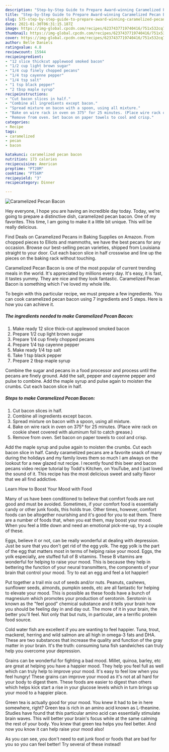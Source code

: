 ```yaml
---
description: "Step-by-Step Guide to Prepare Award-winning Caramelized Pecan Bacon"
title: "Step-by-Step Guide to Prepare Award-winning Caramelized Pecan Bacon"
slug: 575-step-by-step-guide-to-prepare-award-winning-caramelized-pecan-bacon
date: 2021-01-30T06:31:15.187Z
image: https://img-global.cpcdn.com/recipes/6237437719740416/751x532cq70/caramelized-pecan-bacon-recipe-main-photo.jpg
thumbnail: https://img-global.cpcdn.com/recipes/6237437719740416/751x532cq70/caramelized-pecan-bacon-recipe-main-photo.jpg
cover: https://img-global.cpcdn.com/recipes/6237437719740416/751x532cq70/caramelized-pecan-bacon-recipe-main-photo.jpg
author: Belle Daniels
ratingvalue: 4.8
reviewcount: 15944
recipeingredient:
- "12 slice thickcut applewood smoked bacon"
- "1/2 cup light brown sugar"
- "1/4 cup finely chopped pecans"
- "1/4 tsp cayenne pepper"
- "1/4 tsp salt"
- "1 tsp black pepper"
- "2 tbsp maple syrup"
recipeinstructions:
- "Cut bacon slices in half."
- "Combine all ingredients except bacon."
- "Spread mixture on bacon with a spoon, using all mixture."
- "Bake on wire rack in oven on 375° for 25 minutes. (Place wire rack on cookie sheet covered with aluminum foil to catch grease.)"
- "Remove from oven. Set bacon on paper towels to cool and crisp."
categories:
- Recipe
tags:
- caramelized
- pecan
- bacon

katakunci: caramelized pecan bacon 
nutrition: 173 calories
recipecuisine: American
preptime: "PT20M"
cooktime: "PT56M"
recipeyield: "3"
recipecategory: Dinner

---
```



![Caramelized Pecan Bacon](https://img-global.cpcdn.com/recipes/6237437719740416/751x532cq70/caramelized-pecan-bacon-recipe-main-photo.jpg)

Hey everyone, I hope you are having an incredible day today. Today, we're going to prepare a distinctive dish, caramelized pecan bacon. One of my favorites. This time, I am going to make it a little bit unique. This will be really delicious.

Find Deals on Caramelized Pecans in Baking Supplies on Amazon. From chopped pieces to Elliots and mammoths, we have the best pecans for any occasion. Browse our best-selling pecan varieties, shipped from Louisiana straight to your door. Cut each bacon slice in half crosswise and line up the pieces on the baking rack without touching.

Caramelized Pecan Bacon is one of the most popular of current trending meals in the world. It's appreciated by millions every day. It's easy, it is fast, it tastes yummy. They are nice and they look fantastic. Caramelized Pecan Bacon is something which I've loved my whole life.


To begin with this particular recipe, we must prepare a few ingredients. You can cook caramelized pecan bacon using 7 ingredients and 5 steps. Here is how you can achieve it.

<!--inarticleads1-->

##### The ingredients needed to make Caramelized Pecan Bacon:

1. Make ready 12 slice thick-cut applewood smoked bacon
1. Prepare 1/2 cup light brown sugar
1. Prepare 1/4 cup finely chopped pecans
1. Prepare 1/4 tsp cayenne pepper
1. Make ready 1/4 tsp salt
1. Take 1 tsp black pepper
1. Prepare 2 tbsp maple syrup


Combine the sugar and pecans in a food processor and process until the pecans are finely ground. Add the salt, pepper and cayenne pepper and pulse to combine. Add the maple syrup and pulse again to moisten the crumbs. Cut each bacon slice in half. 

<!--inarticleads2-->

##### Steps to make Caramelized Pecan Bacon:

1. Cut bacon slices in half.
1. Combine all ingredients except bacon.
1. Spread mixture on bacon with a spoon, using all mixture.
1. Bake on wire rack in oven on 375° for 25 minutes. (Place wire rack on cookie sheet covered with aluminum foil to catch grease.)
1. Remove from oven. Set bacon on paper towels to cool and crisp.


Add the maple syrup and pulse again to moisten the crumbs. Cut each bacon slice in half. Candy caramelized pecans are a favorite snack of many during the holidays and my family loves them so much I am always on the lookout for a new glazed nut recipe. I recently found this beer and bacon pecans video recipe tutorial by Todd&#39;s Kitchen, on YouTube, and I just loved the sound of it. This recipe has the most delicious sweet and salty flavor that we all find addictive. 

Learn How to Boost Your Mood with Food


Many of us have been conditioned to believe that comfort foods are not good and must be avoided. Sometimes, if your comfort food is essentially candy or other junk foods, this holds true. Other times, however, comfort foods can be altogether nourishing and it's good for you to eat them. There are a number of foods that, when you eat them, may boost your mood. When you feel a little down and need an emotional pick-me-up, try a couple of these.

Eggs, believe it or not, can be really wonderful at dealing with depression. Just be sure that you don't get rid of the egg yolk. The egg yolk is the part of the egg that matters most in terms of helping raise your mood. Eggs, the yolk especially, are stuffed full of B vitamins. These B vitamins are wonderful for helping to raise your mood. This is because they help in bettering the function of your neural transmitters, the components of your brain that control your mood. Try to eat an egg and feel a lot happier!

Put together a trail mix out of seeds and/or nuts. Peanuts, cashews, sunflower seeds, almonds, pumpkin seeds, etc are all fantastic for helping to elevate your mood. This is possible as these foods have a bunch of magnesium which promotes your production of serotonin. Serotonin is known as the "feel good" chemical substance and it tells your brain how you should be feeling day in and day out. The more of it in your brain, the better you'll feel. Not only that but nuts, in particular, are a terrific protein food source.

Cold water fish are excellent if you are wanting to feel happier. Tuna, trout, mackerel, herring and wild salmon are all high in omega-3 fats and DHA. These are two substances that increase the quality and function of the gray matter in your brain. It's the truth: consuming tuna fish sandwiches can truly help you overcome your depression. 

Grains can be wonderful for fighting a bad mood. Millet, quinoa, barley, etc are great at helping you have a happier mood. They help you feel full as well which can truly help to improve your mood. It's easy to feel low when you feel hungry! These grains can improve your mood as it's not at all hard for your body to digest them. These foods are easier to digest than others which helps kick start a rise in your glucose levels which in turn brings up your mood to a happier place.

Green tea is actually good for your mood. You knew it had to be in here somewhere, right? Green tea is rich in an amino acid known as L-theanine. Studies have found that this particular amino acid can essentially stimulate brain waves. This will better your brain's focus while at the same calming the rest of your body. You knew that green tea helps you feel better. And now you know it can help raise your mood also!

As you can see, you don't need to eat junk food or foods that are bad for you so you can feel better! Try several of these instead!

